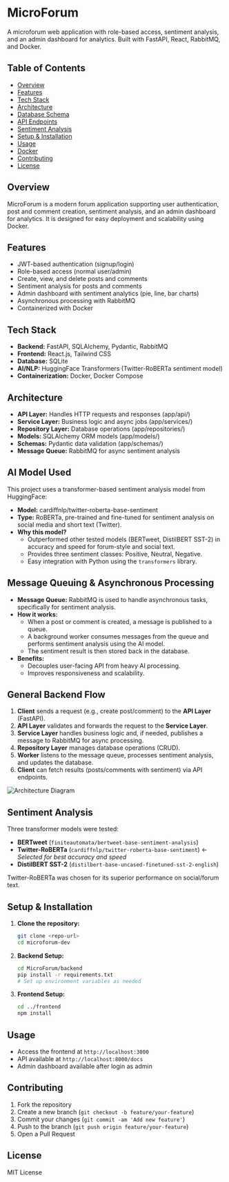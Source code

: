 # MicroForum

A microforum web application with role-based access, sentiment analysis, and an admin dashboard for analytics. Built with FastAPI, React, RabbitMQ, and Docker.

## Table of Contents
- [Overview](#overview)
- [Features](#features)
- [Tech Stack](#tech-stack)
- [Architecture](#architecture)
- [Database Schema](#database-schema)
- [API Endpoints](#api-endpoints)
- [Sentiment Analysis](#sentiment-analysis)
- [Setup & Installation](#setup--installation)
- [Usage](#usage)
- [Docker](#docker)
- [Contributing](#contributing)
- [License](#license)

## Overview
MicroForum is a modern forum application supporting user authentication, post and comment creation, sentiment analysis, and an admin dashboard for analytics. It is designed for easy deployment and scalability using Docker.

## Features
- JWT-based authentication (signup/login)
- Role-based access (normal user/admin)
- Create, view, and delete posts and comments
- Sentiment analysis for posts and comments
- Admin dashboard with sentiment analytics (pie, line, bar charts)
- Asynchronous processing with RabbitMQ
- Containerized with Docker

## Tech Stack
- **Backend:** FastAPI, SQLAlchemy, Pydantic, RabbitMQ
- **Frontend:** React.js, Tailwind CSS
- **Database:** SQLite
- **AI/NLP:** HuggingFace Transformers (Twitter-RoBERTa sentiment model)
- **Containerization:** Docker, Docker Compose

## Architecture
- **API Layer:** Handles HTTP requests and responses (app/api/)
- **Service Layer:** Business logic and async jobs (app/services/)
- **Repository Layer:** Database operations (app/repositories/)
- **Models:** SQLAlchemy ORM models (app/models/)
- **Schemas:** Pydantic data validation (app/schemas/)
- **Message Queue:** RabbitMQ for async sentiment analysis

## AI Model Used
This project uses a transformer-based sentiment analysis model from HuggingFace:
- **Model:** cardiffnlp/twitter-roberta-base-sentiment
- **Type:** RoBERTa, pre-trained and fine-tuned for sentiment analysis on social media and short text (Twitter).
- **Why this model?**
  - Outperformed other tested models (BERTweet, DistilBERT SST-2) in accuracy and speed for forum-style and social text.
  - Provides three sentiment classes: Positive, Neutral, Negative.
  - Easy integration with Python using the `transformers` library.

## Message Queuing & Asynchronous Processing
- **Message Queue:** RabbitMQ is used to handle asynchronous tasks, specifically for sentiment analysis.
- **How it works:**
  - When a post or comment is created, a message is published to a queue.
  - A background worker consumes messages from the queue and performs sentiment analysis using the AI model.
  - The sentiment result is then stored back in the database.
- **Benefits:**
  - Decouples user-facing API from heavy AI processing.
  - Improves responsiveness and scalability.

## General Backend Flow
1. **Client** sends a request (e.g., create post/comment) to the **API Layer** (FastAPI).
2. **API Layer** validates and forwards the request to the **Service Layer**.
3. **Service Layer** handles business logic and, if needed, publishes a message to RabbitMQ for async processing.
4. **Repository Layer** manages database operations (CRUD).
5. **Worker** listens to the message queue, processes sentiment analysis, and updates the database.
6. **Client** can fetch results (posts/comments with sentiment) via API endpoints.

![Architecture Diagram](images/archi.png)



## Sentiment Analysis
Three transformer models were tested:
- **BERTweet** (`finiteautomata/bertweet-base-sentiment-analysis`)
- **Twitter-RoBERTa** (`cardiffnlp/twitter-roberta-base-sentiment`) ← *Selected for best accuracy and speed*
- **DistilBERT SST-2** (`distilbert-base-uncased-finetuned-sst-2-english`)

Twitter-RoBERTa was chosen for its superior performance on social/forum text.

## Setup & Installation
1. **Clone the repository:**
   ```bash
   git clone <repo-url>
   cd microforum-dev
   ```
2. **Backend Setup:**
   ```bash
   cd MicroForum/backend
   pip install -r requirements.txt
   # Set up environment variables as needed
   ```
3. **Frontend Setup:**
   ```bash
   cd ../frontend
   npm install
   ```

## Usage
- Access the frontend at `http://localhost:3000`
- API available at `http://localhost:8000/docs`
- Admin dashboard available after login as admin


## Contributing
1. Fork the repository
2. Create a new branch (`git checkout -b feature/your-feature`)
3. Commit your changes (`git commit -am 'Add new feature'`)
4. Push to the branch (`git push origin feature/your-feature`)
5. Open a Pull Request

## License
MIT License 
